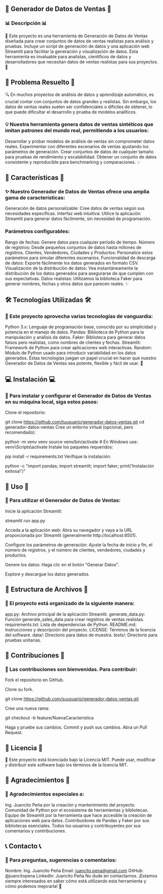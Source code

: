 ## 🏪 Generador de Datos de Ventas 🏪

### 📊 Descripción 📊
🚀 Este proyecto es una herramienta de Generación de Datos de Ventas diseñada para crear conjuntos de datos de ventas realistas para análisis y pruebas. Incluye un script de generación de datos y una aplicación web Streamlit para facilitar la generación y visualización de datos. Esta herramienta es invaluable para analistas, científicos de datos y desarrolladores que necesitan datos de ventas realistas para sus proyectos. 🚀

## 🎯 Problema Resuelto 🎯
🔍 En muchos proyectos de análisis de datos y aprendizaje automático, es crucial contar con conjuntos de datos grandes y realistas. Sin embargo, los datos de ventas reales suelen ser confidenciales o difíciles de obtener, lo que puede dificultar el desarrollo y prueba de modelos analíticos.

### 💡 Nuestra herramienta genera datos de ventas sintéticos que imitan patrones del mundo real, permitiendo a los usuarios:

Desarrollar y probar modelos de análisis de ventas sin comprometer datos reales.
Experimentar con diferentes escenarios de ventas ajustando los parámetros de generación.
Crear conjuntos de datos de cualquier tamaño para pruebas de rendimiento y escalabilidad.
Obtener un conjunto de datos consistente y reproducible para benchmarking y comparaciones. 💡

## 🌟 Características 🌟
### ✨ Nuestro Generador de Datos de Ventas ofrece una amplia gama de características:

Generación de datos personalizable: Cree datos de ventas según sus necesidades específicas.
Interfaz web intuitiva: Utilice la aplicación Streamlit para generar datos fácilmente, sin necesidad de programación.

### Parámetros configurables:

Rango de fechas: Genere datos para cualquier período de tiempo.
Número de registros: Desde pequeños conjuntos de datos hasta millones de registros.
Clientes, Vendedores, Ciudades y Productos: Personalice estos parámetros para simular diferentes escenarios.
Funcionalidad de descarga de datos: Exporte fácilmente los datos generados en formato CSV.
Visualización de la distribución de datos: Vea instantáneamente la distribución de los datos generados para asegurarse de que cumplen con sus expectativas.
Datos realistas: Utilizamos la biblioteca Faker para generar nombres, fechas y otros datos que parecen reales. ✨

## 🛠 Tecnologías Utilizadas 🛠
### 🔧 Este proyecto aprovecha varias tecnologías de vanguardia:

Python 3.x: Lenguaje de programación base, conocido por su simplicidad y potencia en el manejo de datos.
Pandas: Biblioteca de Python para la manipulación y análisis de datos.
Faker: Biblioteca para generar datos falsos pero realistas, como nombres de clientes y fechas.
Streamlit: Framework de Python para crear aplicaciones web interactivas.
Random: Módulo de Python usado para introducir variabilidad en los datos generados.
Estas tecnologías juegan un papel crucial en hacer que nuestro Generador de Datos de Ventas sea potente, flexible y fácil de usar. 🔧

## 💻 Instalación 💻
### 🔽 Para instalar y configurar el Generador de Datos de Ventas en su máquina local, siga estos pasos:

Clone el repositorio:

git clone https://github.com/tuusuario/generador-datos-ventas.git
cd generador-datos-ventas
Cree un entorno virtual (opcional, pero recomendado):

python -m venv venv
source venv/bin/activate  # En Windows use: venv\Scripts\activate
Instale los paquetes requeridos:

pip install -r requirements.txt
Verifique la instalación:

python -c "import pandas; import streamlit; import faker; print('Instalación exitosa!')"

## 🚀 Uso 🚀
### 📱 Para utilizar el Generador de Datos de Ventas:

Inicie la aplicación Streamlit:

streamlit run app.py

Acceda a la aplicación web: Abra su navegador y vaya a la URL proporcionada por Streamlit (generalmente http://localhost:8501).

Configure los parámetros de generación: Ajuste la fecha de inicio y fin, el número de registros, y el número de clientes, vendedores, ciudades y productos.

Genere los datos: Haga clic en el botón "Generar Datos".

Explore y descargue los datos generados.

## 📁 Estructura de Archivos 📁
### 📂 El proyecto está organizado de la siguiente manera:

app.py: Archivo principal de la aplicación Streamlit.
generate_data.py: Función generate_sales_data para crear registros de ventas realistas.
requirements.txt: Lista de dependencias de Python.
README.md: Instrucciones y descripción del proyecto.
LICENSE: Términos de la licencia del software.
data/: Directorio para datos de muestra.
tests/: Directorio para pruebas unitarias.

## 🤝 Contribuciones 🤝
### 🌱 Las contribuciones son bienvenidas. Para contribuir:

Fork el repositorio en GitHub.

Clone su fork.

git clone https://github.com/suusuario/generador-datos-ventas.git

Cree una nueva rama:

git checkout -b feature/NuevaCaracteristica

Haga y pruebe sus cambios.
Commit y push sus cambios.
Abra un Pull Request.

## 📜 Licencia 📜
📄 Este proyecto está licenciado bajo la Licencia MIT. Puede usar, modificar y distribuir este software bajo los términos de la licencia MIT.

## 🙏 Agradecimientos 🙏

### 👏 Agradecimientos especiales a:

Ing. Juancito Peña por la creación y mantenimiento del proyecto.
Comunidad de Python por el ecosistema de herramientas y bibliotecas.
Equipo de Streamlit por la herramienta que hace accesible la creación de aplicaciones web para datos.
Contribuidores de Pandas y Faker por sus bibliotecas esenciales.
Todos los usuarios y contribuyentes por sus comentarios y contribuciones.

## 📞 Contacto 📞

### 📧 Para preguntas, sugerencias o comentarios:

Nombre: Ing. Juancito Peña
Email: juancito.pena@gmail.com
GitHub: @juancitopena
LinkedIn: Juancito Peña
No dude en contactarnos. ¡Estamos siempre interesados en saber cómo está utilizando esta herramienta y cómo podemos mejorarla! 📧

